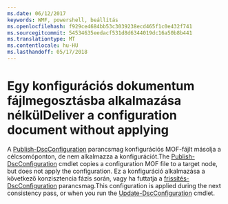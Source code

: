 ```yaml
---
ms.date: 06/12/2017
keywords: WMF, powershell, beállítás
ms.openlocfilehash: f929ce4684bb53c3039238ecd465f1c0e432f741
ms.sourcegitcommit: 54534635eedacf531d8d6344019dc16a50b8b441
ms.translationtype: MT
ms.contentlocale: hu-HU
ms.lasthandoff: 05/17/2018
---
```

# <a name="deliver-a-configuration-document-without-applying"></a><span data-ttu-id="744b5-102">Egy konfigurációs dokumentum fájlmegosztásba alkalmazása nélkül</span><span class="sxs-lookup"><span data-stu-id="744b5-102">Deliver a configuration document without applying</span></span>

<span data-ttu-id="744b5-103">A [Publish-DscConfiguration](https://technet.microsoft.com/library/mt517875.aspx) parancsmag konfigurációs MOF-fájlt másolja a célcsomóponton, de nem alkalmazza a konfigurációt.</span><span class="sxs-lookup"><span data-stu-id="744b5-103">The [Publish-DscConfiguration](https://technet.microsoft.com/library/mt517875.aspx) cmdlet copies a configuration MOF file to a target node, but does not apply the configuration.</span></span>
<span data-ttu-id="744b5-104">Ez a konfiguráció alkalmazása a következő konzisztencia fázis során, vagy ha futtatja a [frissítés-DscConfiguration](https://technet.microsoft.com/library/mt143541.aspx) parancsmag.</span><span class="sxs-lookup"><span data-stu-id="744b5-104">This configuration is applied during the next consistency pass, or when you run the [Update-DscConfiguration](https://technet.microsoft.com/library/mt143541.aspx) cmdlet.</span></span>
